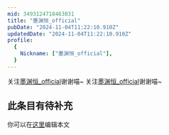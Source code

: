 ```yaml
---
mid: 3493124718463031
title: "墨渊恒_official"
pubDate: "2024-11-04T11:22:10.910Z"
updatedDate: "2024-11-04T11:22:10.910Z"
profile:
  {
    Nickname: ["墨渊恒_official"],
  }
---
```


关注[墨渊恒_official](https://space.bilibili.com/3493124718463031)谢谢喵~ 关注[墨渊恒_official](https://space.bilibili.com/3493124718463031)谢谢喵~

## 此条目有待补充
你可以在[这里](https://github.com/Yuhanawa/VTuber.ICU/edit/master/src/content/v/墨渊恒_official/index.md)编辑本文
